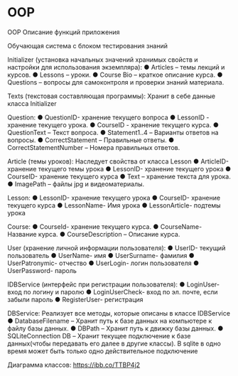 # OOP
OOP
Описание функций приложения

Обучающая система с блоком тестирования знаний

Initializer (установка начальных значений хранимых свойств и настройки для использования экземпляра): ● Articles – темы лекций и курсов. ● Lessons – уроки. ● Course Bio – краткое описание курса. ● Questions – вопросы для самоконтроля и проверки знаний материала.

Texts (текстовая составляющая программы): Хранит в себе данные класса Initializer

Question: ● QuestionID- хранение текущего вопроса ● LessonID - хранение текущего урока. ● CourseID - хранение текущего курса. ● QuestionText – Текст вопроса. ● Statement1..4 – Варианты ответов на вопросы. ● CorrectStatement – Правильные ответы. ● CorrectStatementNumber – Номера правильных ответов.

Article (темы уроков): Наследует свойства от класса Lesson ● ArticleID- хранение текущего темы урока ● LessonID- хранение текущего урока ● CourseID- хранение текущего курса ● Text – хранение текста для урока. ● ImagePath – файлы jpg и видеоматериалы.

Lesson: ● LessonID- хранение текущего урока ● CourseID- хранение текущего курса ● LessonName- Имя урока ● LessonArticle- подтемы урока

Course: ● CourseId- хранение текущего курса. ● CourseName- Название курса. ● CourseDescription – Описание курса.

User (хранение личной информации пользователя): ● UserID- текущий пользователь ● UserName- имя ● UserSurname- фамилия ● UserPatronymic- отчество ● UserLogin- логин пользователя ● UserPassword- пароль

IDBService (интерфейс при регистрации пользователя): ● LoginUser- вход по логину и паролю ● LoginUserCheck- вход по эл. почте, если забыли пароль ● RegisterUser- регистрация

DBService: Реализует все методы, которые описаны в классе IDBService ● DatabaseFilename – Хранит путь к базе данных на компьютере к файлу базы данных. ● DBPath – Хранит путь к движку базы данных. ● SQLiteConnection DB – Хранит текущее подключение к базе данных(чтобы передавать его далее в другие классы). В sqlite в одно время может быть только одно действительное подключение

Диаграмма классов: https://ibb.co/TTBP4j2
